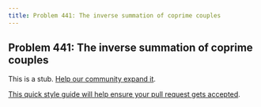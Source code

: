 ```yaml
---
title: Problem 441: The inverse summation of coprime couples
---
```

## Problem 441: The inverse summation of coprime couples

This is a stub. <a href='https://github.com/freecodecamp/guides/tree/master/src/pages/certifications/coding-interview-prep/project-euler/problem-441-the-inverse-summation-of-coprime-couples/index.md' target='_blank' rel='nofollow'>Help our community expand it</a>.

<a href='https://github.com/freecodecamp/guides/blob/master/README.md' target='_blank' rel='nofollow'>This quick style guide will help ensure your pull request gets accepted</a>.

<!-- The article goes here, in GitHub-flavored Markdown. Feel free to add YouTube videos, images, and CodePen/JSBin embeds  -->
